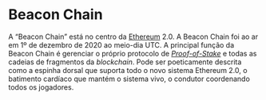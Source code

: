 # Beacon Chain

A “Beacon Chain” está no centro da [Ethereum](Ethereum.md) 2.0. A Beacon Chain foi ao ar em 1º de dezembro de 2020 ao meio-dia UTC. A principal função da Beacon Chain é gerenciar o próprio protocolo de [_Proof-of-Stake_](Proof-of-Stake.md) e todas as cadeias de fragmentos da _blockchain_. Pode ser poeticamente descrita como a espinha dorsal que suporta todo o novo sistema Ethereum 2.0, o batimento cardíaco que mantém o sistema vivo, o condutor coordenando todos os jogadores.
